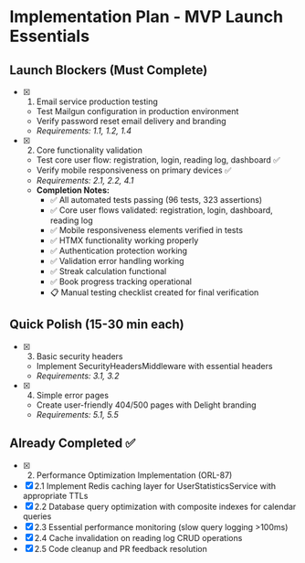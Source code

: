 # Implementation Plan - MVP Launch Essentials

## Launch Blockers (Must Complete)

- [x] 1. Email service production testing
  - Test Mailgun configuration in production environment
  - Verify password reset email delivery and branding
  - _Requirements: 1.1, 1.2, 1.4_

- [x] 2. Core functionality validation
  - Test core user flow: registration, login, reading log, dashboard ✅
  - Verify mobile responsiveness on primary devices ✅
  - _Requirements: 2.1, 2.2, 4.1_
  - **Completion Notes:**
    - ✅ All automated tests passing (96 tests, 323 assertions)
    - ✅ Core user flows validated: registration, login, dashboard, reading log
    - ✅ Mobile responsiveness elements verified in tests
    - ✅ HTMX functionality working properly
    - ✅ Authentication protection working
    - ✅ Validation error handling working
    - ✅ Streak calculation functional
    - ✅ Book progress tracking operational
    - 📋 Manual testing checklist created for final verification

## Quick Polish (15-30 min each)

- [x] 3. Basic security headers
  - Implement SecurityHeadersMiddleware with essential headers
  - _Requirements: 3.1, 3.2_

- [x] 4. Simple error pages
  - Create user-friendly 404/500 pages with Delight branding
  - _Requirements: 5.1, 5.5_

## Already Completed ✅

- [x] 2. Performance Optimization Implementation (ORL-87)
- [x] 2.1 Implement Redis caching layer for UserStatisticsService with appropriate TTLs
- [x] 2.2 Database query optimization with composite indexes for calendar queries
- [x] 2.3 Essential performance monitoring (slow query logging >100ms)
- [x] 2.4 Cache invalidation on reading log CRUD operations
- [x] 2.5 Code cleanup and PR feedback resolution